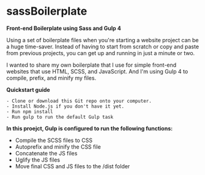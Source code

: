 # sassBoilerplate

**Front-end Boilerplate using Sass and Gulp 4**

Using a set of boilerplate files when you're starting a website project can be a huge time-saver. Instead of having to start from scratch or copy and paste from previous projects, you can get up and running in just a minute or two.

I wanted to share my own boilerplate that I use for simple front-end websites that use HTML, SCSS, and JavaScript. And I'm using Gulp 4 to compile, prefix, and minify my files.

**Quickstart guide**

    - Clone or download this Git repo onto your computer.
    - Install Node.js if you don't have it yet.
    - Run npm install
    - Run gulp to run the default Gulp task

**In this proejct, Gulp is configured to run the following functions:**

   - Compile the SCSS files to CSS
   - Autoprefix and minify the CSS file
   - Concatenate the JS files
   - Uglify the JS files
   - Move final CSS and JS files to the /dist folder
